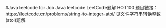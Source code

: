 #Java leetcode for Job
Java leetcode
LeetCode题解  HOT100  题目链接：https://leetcode.cn/problems/string-to-integer-atoi/ 见文件字符串转换整数 (atoi)题解
